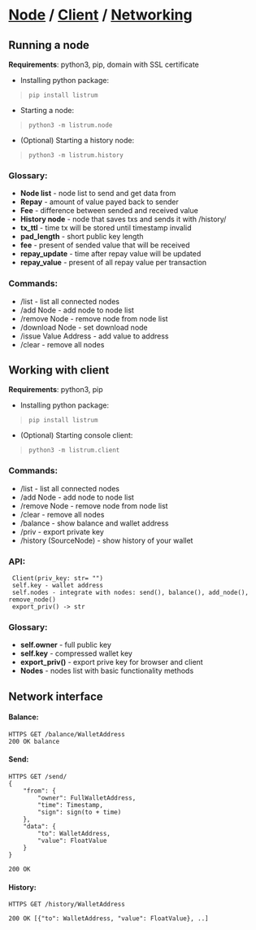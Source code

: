 # [Node](https://github.com/listrum/node-client#running-a-node) / [Client](https://github.com/listrum/node-client#working-with-client) / [Networking](https://github.com/listrum/node-client#network-interface)
## Running a node
**Requirements**: python3, pip, domain with SSL certificate

- Installing python package:
>`pip install listrum`

- Starting a node:
>`python3 -m listrum.node`

- (Optional) Starting a history node:
>`python3 -m listrum.history`

### Glossary:
- **Node list** - node list to send and get data from
- **Repay** - amount of value payed back to sender
- **Fee** - difference between sended and received value
- **History node** - node that saves txs and sends it with /history/
- **tx_ttl** - time tx will be stored until timestamp invalid
- **pad_length** - short public key length
- **fee** - present of sended value that will be received
- **repay_update** - time after repay value will be updated
- **repay_value** - present of all repay value per transaction 

### Commands:
- /list - list all connected nodes
- /add Node - add node to node list
- /remove Node - remove node from node list
- /download Node - set download node
- /issue Value Address - add value to address
- /clear - remove all nodes

## Working with client
**Requirements**: python3, pip

- Installing python package:
>`pip install listrum`

- (Optional) Starting console client:
>`python3 -m listrum.client`

### Commands:
- /list - list all connected nodes
- /add Node - add node to node list
- /remove Node - remove node from node list
- /clear - remove all nodes
- /balance - show balance and wallet address
- /priv - export private key
- /history (SourceNode) - show history of your wallet

### API:
	 Client(priv_key: str= "")
	 self.key - wallet address
	 self.nodes - integrate with nodes: send(), balance(), add_node(), remove_node()
	 export_priv() -> str

### Glossary:
- **self.owner** - full public key
- **self.key** - compressed wallet key
- **export_priv()** - export prive key for browser and client
- **Nodes** - nodes list with basic functionality methods

## Network interface
#### Balance:
	HTTPS GET /balance/WalletAddress
	200 OK balance 

#### Send:
	HTTPS GET /send/
	{
		"from": {
			"owner": FullWalletAddress,
			"time": Timestamp,
			"sign": sign(to + time)
		},
		"data": {
			"to": WalletAddress,
			"value": FloatValue
		}
	}
	
	200 OK

#### History:
	HTTPS GET /history/WalletAddress
	
	200 OK [{"to": WalletAddress, "value": FloatValue}, ..]

